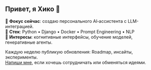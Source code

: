 ## Привет, я Хико 👋  

🔹 **Фокус сейчас**: создаю персонального AI‑ассистента с LLM-интеграцией.  
🔹 **Стек**: Python • Django • Docker • Prompt Engineering • NLP  
🔹 **Интересы**: когнитивные интерфейсы, обучение моделей, генеративные агенты.  

 Каждую неделю публикую обновления: Roadmap, инсайты, эксперименты.  
 [Напиши мне](mailto:xikomiqaelyan@gmail.com), если хочешь сотрудничать или обменяться идеями.
